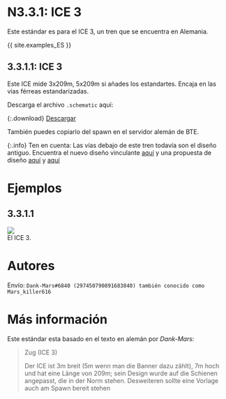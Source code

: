 # N3.3.1: ICE 3

Este estándar es para el ICE 3, un tren que se encuentra en Alemania.
 
{{ site.examples_ES }}

## 3.3.1.1: ICE 3

Este ICE mide 3x209m, 5x209m si añades los estandartes. Encaja en las vias férreas estandarizadas.

Descarga el archivo `.schematic` aquí:

{:.download}
[Descargar](https://bte-n.github.io/resources/N3/3/1/ICE_3.schematic)

También puedes copiarlo del spawn en el servidor alemán de BTE.

{:.info}
Ten en cuenta: Las vías debajo de este tren todavía son el diseño antiguo. Encuentra el nuevo diseño vinculante [aquí](/EN/N2/2/1) y una propuesta de diseño [aquí](/EN/N2/2/2) y [aquí](/EN/N2/2/3)


# Ejemplos

## 3.3.1.1

![](https://i.imgur.com/sAmEFGg.png)  
El ICE 3.

# Autores

Envío: `Dank-Mars#6840 (297450790891683840) también conocido como Mars_killer616`

# Más información

Este estándar esta basado en el texto en alemán por _Dank-Mars:_

> Zug (ICE 3)
>
> Der ICE ist 3m breit (5m wenn man die Banner dazu zählt), 7m hoch und hat eine Länge von 209m; sein Design wurde auf die Schienen angepasst, die in der Norm stehen. Desweiteren sollte eine Vorlage auch am Spawn bereit stehen
